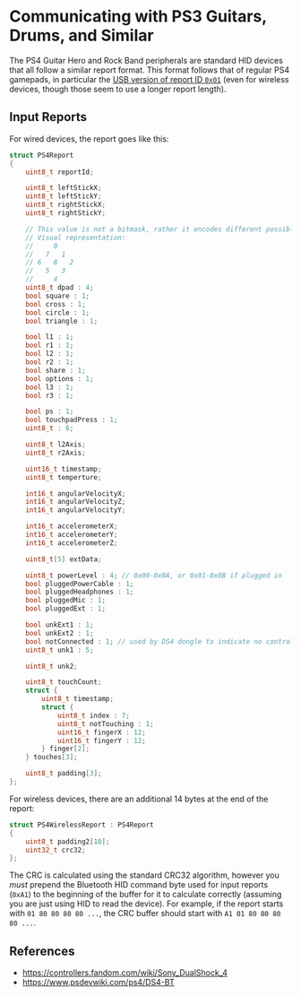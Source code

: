 # Communicating with PS3 Guitars, Drums, and Similar

The PS4 Guitar Hero and Rock Band peripherals are standard HID devices that all follow a similar report format. This format follows that of regular PS4 gamepads, in particular the [USB version of report ID `0x01`](https://controllers.fandom.com/wiki/Sony_DualShock_4#HID_Report_0x01_Input_USB/Dongle) (even for wireless devices, though those seem to use a longer report length).

## Input Reports

For wired devices, the report goes like this:

```cpp
struct PS4Report
{
    uint8_t reportId;

    uint8_t leftStickX;
    uint8_t leftStickY;
    uint8_t rightStickX;
    uint8_t rightStickY;

    // This value is not a bitmask, rather it encodes different possible states as individual numbers.
    // Visual representation:
    //     0
    //   7   1
    // 6   8   2
    //   5   3
    //     4 
    uint8_t dpad : 4;
    bool square : 1;
    bool cross : 1;
    bool circle : 1;
    bool triangle : 1;

    bool l1 : 1;
    bool r1 : 1;
    bool l2 : 1;
    bool r2 : 1;
    bool share : 1;
    bool options : 1;
    bool l3 : 1;
    bool r3 : 1;

    bool ps : 1;
    bool touchpadPress : 1;
    uint8_t : 6;

    uint8_t l2Axis;
    uint8_t r2Axis;

    uint16_t timestamp;
    uint8_t temperture;

    int16_t angularVelocityX;
    int16_t angularVelocityZ;
    int16_t angularVelocityY;

    int16_t accelerometerX;
    int16_t accelerometerY;
    int16_t accelerometerZ;

    uint8_t[5] extData;

    uint8_t powerLevel : 4; // 0x00-0x0A, or 0x01-0x0B if plugged in
    bool pluggedPowerCable : 1;
    bool pluggedHeadphones : 1;
    bool pluggedMic : 1;
    bool pluggedExt : 1;

    bool unkExt1 : 1;
    bool unkExt2 : 1;
    bool notConnected : 1; // used by DS4 dongle to indicate no controller
    uint8_t unk1 : 5;

    uint8_t unk2;

    uint8_t touchCount;
    struct {
        uint8_t timestamp;
        struct {
            uint8_t index : 7;
            uint8_t notTouching : 1;
            uint16_t fingerX : 12;
            uint16_t fingerY : 12;
        } finger[2];
    } touches[3];

    uint8_t padding[3];
};
```

For wireless devices, there are an additional 14 bytes at the end of the report:

```cpp
struct PS4WirelessReport : PS4Report
{
    uint8_t padding2[10];
    uint32_t crc32;
};
```

The CRC is calculated using the standard CRC32 algorithm, however you *must* prepend the Bluetooth HID command byte used for input reports (`0xA1`) to the beginning of the buffer for it to calculate correctly (assuming you are just using HID to read the device). For example, if the report starts with `01 80 80 80 80 ...`, the CRC buffer should start with `A1 01 80 80 80 80 ...`.

## References

- https://controllers.fandom.com/wiki/Sony_DualShock_4
- https://www.psdevwiki.com/ps4/DS4-BT
